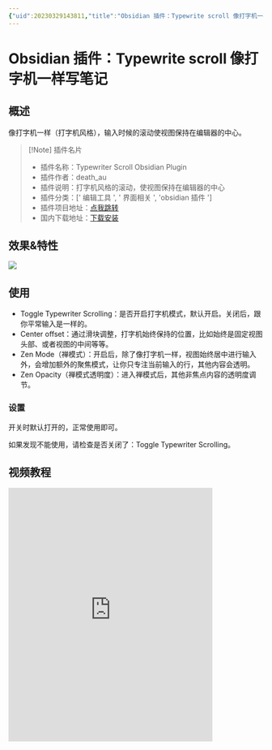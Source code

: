 ```yaml
---
{"uid":20230329143811,"title":"Obsidian 插件：Typewrite scroll 像打字机一样写笔记","tags":["Obsidian","插件","视图","打字机模式","编辑模式"],"description":"Obsidian 插件：Typewrite scroll 打字机风格的滚动，使视图保持在编辑器的中心。","author":"OS","type":"other","draft":false,"editable":false,"modified":20230921150747,"dg-publish":true,"permalink":"/lake-of-knowledge/10-obsidian/obsidian/cm-typewriter-scroll-obsidian/","dgPassFrontmatter":true}
---
```



# Obsidian 插件：Typewrite scroll 像打字机一样写笔记

## 概述

像打字机一样（打字机风格），输入时候的滚动使视图保持在编辑器的中心。

> [!Note] 插件名片
>- 插件名称：Typewriter Scroll Obsidian Plugin
>- 插件作者：death_au
>- 插件说明：打字机风格的滚动，使视图保持在编辑器的中心
>- 插件分类：[' 编辑工具 ', ' 界面相关 ', 'obsidian 插件 ']
>- 插件项目地址：[点我跳转](https://github.com/deathau/cm-typewriter-scroll-obsidian)
> - 国内下载地址：[下载安装](https://pkmer.cn/products/plugin/pluginMarket/?cm-typewriter-scroll-obsidian)

## 效果&特性

![](https://cdn.pkmer.cn/images/GIF%202023-4-30%209-57-43.gif!pkmer)

## 使用

- Toggle Typewriter Scrolling：是否开启打字机模式，默认开启。关闭后，跟你平常输入是一样的。
- Center offset：通过滑块调整，打字机始终保持的位置，比如始终是固定视图头部、或者视图的中间等等。
- Zen Mode（禅模式）：开启后，除了像打字机一样，视图始终居中进行输入外，会增加额外的聚焦模式，让你只专注当前输入的行，其他内容会透明。
- Zen Opacity（禅模式透明度）：进入禅模式后，其他非焦点内容的透明度调节。

### 设置

开关时默认打开的，正常使用即可。

如果发现不能使用，请检查是否关闭了：Toggle Typewriter Scrolling。

## 视频教程

<iframe src="https://player.bilibili.com/player.html?aid=831190741&bvid=BV1g34y1N7AY&cid=1271636138&p=1&autoplay=false" scrolling="no" border="0" frameborder="no" framespacing="0" allowfullscreen="true" width="80%" height="500"> </iframe>